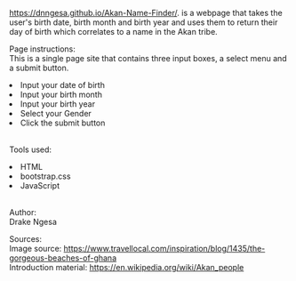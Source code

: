 https://dnngesa.github.io/Akan-Name-Finder/. is a webpage that takes the user's birth date, birth month and birth year and uses them to return their day of birth which correlates to a name in the Akan tribe.

Page instructions:
<br>This is a single page site that contains three input boxes, a select menu and a submit button.
<li>Input your date of birth</li>
<li>Input your birth month</li>
<li>Input your birth year</li>
<li>Select your Gender</li>
<li>Click the submit button</li>

<br>Tools used:
<li>HTML</li>
<li>bootstrap.css</li>
<li>JavaScript</li>

<br>Author:
<br>Drake Ngesa

Sources:
<br>Image source: https://www.travellocal.com/inspiration/blog/1435/the-gorgeous-beaches-of-ghana
<br>Introduction material: https://en.wikipedia.org/wiki/Akan_people

